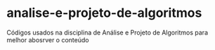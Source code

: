 # analise-e-projeto-de-algoritmos
 Códigos usados na disciplina de Análise e Projeto de Algoritmos para melhor abosrver o conteúdo

